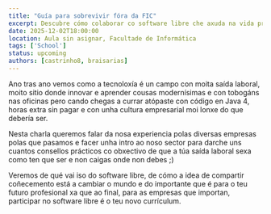 ```yaml
---
title: "Guía para sobrevivir fóra da FIC"
excerpt: Descubre cómo colaborar co software libre che axuda na vida profesional!
date: 2025-12-02T18:00:00
location: Aula sin asignar, Facultade de Informática
tags: ['School']
status: upcoming
authors: [castrinho8, braisarias]
---
```


Ano tras ano vemos como a tecnoloxía é un campo con moita saída laboral, moito sitio donde innovar e aprender cousas modernísimas e con tobogáns nas oficinas pero cando chegas a currar atópaste con código en Java 4, horas extra sin pagar e con unha cultura empresarial moi lonxe do que debería ser.

Nesta charla queremos falar da nosa experiencia polas diversas empresas polas que pasamos e facer unha intro ao noso sector para darche uns cuantos consellos prácticos co obxectivo de que a túa saída laboral sexa como ten que ser e non caigas onde non debes ;)

Veremos de qué vai iso do software libre, de cómo a idea de compartir coñecemento está a cambiar o mundo e do importante que é para o teu futuro profesional xa que ao final, para as empresas que importan, participar no software libre é o teu novo currículum.
